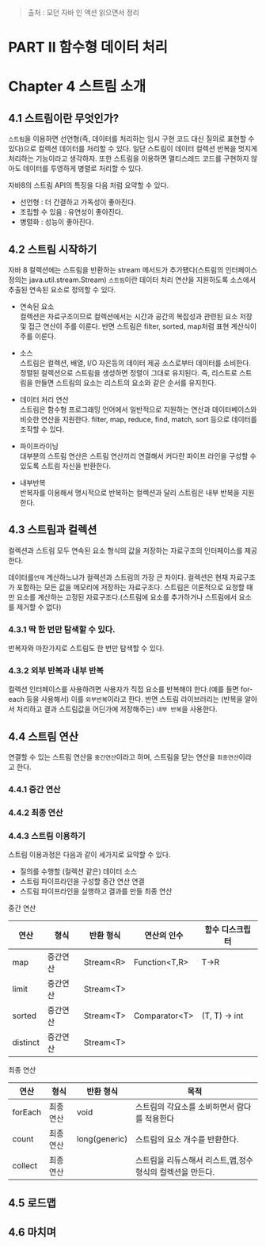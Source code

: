 > 출처 : 모던 자바 인 액션 읽으면서 정리

# PART Ⅱ 함수형 데이터 처리
# Chapter 4 스트림 소개
## 4.1 스트림이란 무엇인가?
`스트림`을 이용하면 선언형(즉, 데이터를 처리하는 임시 구현 코드 대신 질의로 표현할 수 있다)으로 컬렉션 데이터를 처리할 수 있다.
일단 스트림이 데이터 컬렉션 반복을 멋지게 처리하는 기능이라고 생각하자. 또한 스트림을 이용하면 멀티스레드 코드를 구현하지 않아도
데이터를 투영하게 병렬로 처리할 수 있다.

자바8의 스트림 API의 특징을 다음 처럼 요약할 수 있다.
- 선언형 : 더 간결하고 가독성이 좋아진다.
- 조립할 수 있음 : 유연성이 좋아진다.
- 병렬화 : 성능이 좋아진다.

## 4.2 스트림 시작하기
자바 8 컬렉션에는 스트림을 반환하는 stream 메서드가 추가됐다(스트림의 인터페이스 정의는 java.util.stream.Stream)
`스트림`이란 데이터 처리 연산을 지원하도록 소스에서 추출된 연속된 요소로 정의할 수 있다.

- 연속된 요소  
컬렉션은 자료구조이므로 컬렉션에서는 시간과 공간의 복잡성과 관련된 요소 저장 및 접근 연산이 주를 이룬다.
반면 스트림은 filter, sorted, map처럼 표현 계산식이 주를 이룬다.

- 소스  
스트림은 컬렉션, 배열, I/O 자은등의 데이터 제공 소스로부터 데이터를 소비한다. 정렬된 컬렉션으로 스트림을 생성하면 정렬이 그대로 유지된다.
즉, 리스트로 스트림을 만들면 스트림의 요소는 리스트의 요소와 같은 순서를 유지한다.

- 데이터 처리 연산  
스트림은 함수형 프로그래밍 언어에서 일반적으로 지원하는 연산과 데이터베이스와 비슷한 연산을 지원한다.
filter, map, reduce, find, match, sort 등으로 데이터를 조작할 수 있다.

- 파이프라이닝  
대부분의 스트림 연산은 스트림 연산끼리 연결해서 커다란 파이프 라인을 구성할 수 있도록 스트림 자신을 반환한다.

- 내부반복  
반복자를 이용해서 명시적으로 반복하는 컬렉션과 달리 스트림은 내부 반복을 지원한다.

## 4.3 스트림과 컬렉션
컬렉션과 스트림 모두 연속된 요소 형식의 값을 저장하는 자료구조의 인터페이스를 제공한다.

데이터를`언제` 계산하느냐가 컬렉션과 스트림의 가장 큰 차이다. 컬렉션은 현재 자료구조가 포함하는 모든 값을 메모리에 저장하는 자료구조다.
스트림은 이론적으로 요청할 때만 요소를 계산하는 고정된 자료구조다.(스트림에 요소를 추가하거나 스트림에서 요소를 제거할 수 없다)

### 4.3.1 딱 한 번만 탐색할 수 있다.
반복자와 마찬가지로 스트림도 한 번만 탐색할 수 있다.

### 4.3.2 외부 반복과 내부 반복
컬렉션 인터페이스를 사용하려면 사용자가 직접 요소를 반복해야 한다.(예를 들면 for-each 등을 사용해서) 이를 `외부반복`이라고 한다.
반면 스트림 라이브러리는 (반복을 알아서 처리하고 결과 스트림값을 어딘가에 저장해주는) `내부 반복`을 사용한다.

## 4.4 스트림 연산
연결할 수 있는 스트림 연산을 `중간연산`이라고 하며, 스트림을 닫는 연산을 `최종연산`이라고 한다.

### 4.4.1 중간 연산
### 4.4.2 최종 연산
### 4.4.3 스트림 이용하기
스트림 이용과정은 다음과 같이 세가지로 요약할 수 있다.
- 질의를 수행할 (컬렉션 같은) 데이터 소스
- 스트림 파이프라인을 구성할 중간 연산 연결
- 스트림 파이프라인을 실행하고 결과를 만들 최종 연산

중간 연산

|연산|형식|반환 형식|연산의 인수|함수 디스크립터|
|---|---|---|---|---|
|map|중간연산|Stream<R&gt;|Function<T,R&gt;|T->R|
|limit|중간연산|Stream<T&gt;|||
|sorted|중간연산|Stream<T&gt;|Comparator<T&gt;|(T, T) -> int|
|distinct|중간연산|Stream<T&gt;|||

최종 연산

|연산|형식|반환 형식|목적|
|---|---|---|---|
|forEach|최종연산|void|스트림의 각요소를 소비하면서 람다를 적용한다|
|count|최종연산|long(generic)|스트림의 요소 개수를 반환한다.|
|collect|최종연산| |스트림을 리듀스해서 리스트,맵,정수 형식의 컬렉션을 만든다.|

## 4.5 로드맵
## 4.6 마치며






